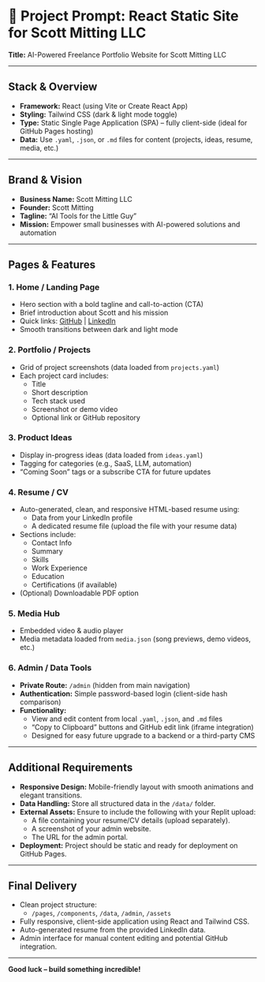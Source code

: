 # 🚀 Project Prompt: React Static Site for Scott Mitting LLC

**Title:** AI-Powered Freelance Portfolio Website for Scott Mitting LLC

---

## Stack & Overview

- **Framework:** React (using Vite or Create React App)
- **Styling:** Tailwind CSS (dark & light mode toggle)
- **Type:** Static Single Page Application (SPA) – fully client-side (ideal for GitHub Pages hosting)
- **Data:** Use `.yaml`, `.json`, or `.md` files for content (projects, ideas, resume, media, etc.)

---

## Brand & Vision

- **Business Name:** Scott Mitting LLC
- **Founder:** Scott Mitting
- **Tagline:** “AI Tools for the Little Guy”
- **Mission:** Empower small businesses with AI-powered solutions and automation

---

## Pages & Features

### 1. Home / Landing Page
- Hero section with a bold tagline and call-to-action (CTA)
- Brief introduction about Scott and his mission
- Quick links: [GitHub](https://github.com/mittingphx) | [LinkedIn](https://www.linkedin.com/in/scottmitting)
- Smooth transitions between dark and light mode

### 2. Portfolio / Projects
- Grid of project screenshots (data loaded from `projects.yaml`)
- Each project card includes:
  - Title
  - Short description
  - Tech stack used
  - Screenshot or demo video
  - Optional link or GitHub repository

### 3. Product Ideas
- Display in-progress ideas (data loaded from `ideas.yaml`)
- Tagging for categories (e.g., SaaS, LLM, automation)
- “Coming Soon” tags or a subscribe CTA for future updates

### 4. Resume / CV
- Auto-generated, clean, and responsive HTML-based resume using:
  - Data from your LinkedIn profile
  - A dedicated resume file (upload the file with your resume data)
- Sections include:
  - Contact Info
  - Summary
  - Skills
  - Work Experience
  - Education
  - Certifications (if available)
- (Optional) Downloadable PDF option

### 5. Media Hub
- Embedded video & audio player
- Media metadata loaded from `media.json` (song previews, demo videos, etc.)

### 6. Admin / Data Tools
- **Private Route:** `/admin` (hidden from main navigation)
- **Authentication:** Simple password-based login (client-side hash comparison)
- **Functionality:**
  - View and edit content from local `.yaml`, `.json`, and `.md` files
  - “Copy to Clipboard” buttons and GitHub edit link (iframe integration)
  - Designed for easy future upgrade to a backend or a third-party CMS

---

## Additional Requirements

- **Responsive Design:** Mobile-friendly layout with smooth animations and elegant transitions.
- **Data Handling:** Store all structured data in the `/data/` folder.
- **External Assets:** Ensure to include the following with your Replit upload:
  - A file containing your resume/CV details (upload separately).
  - A screenshot of your admin website.
  - The URL for the admin portal.
- **Deployment:** Project should be static and ready for deployment on GitHub Pages.

---

## Final Delivery

- Clean project structure:
  - `/pages`, `/components`, `/data`, `/admin`, `/assets`
- Fully responsive, client-side application using React and Tailwind CSS.
- Auto-generated resume from the provided LinkedIn data.
- Admin interface for manual content editing and potential GitHub integration.

---

**Good luck – build something incredible!**